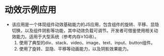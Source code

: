 # 动效示例应用<a name="ZH-CN_TOPIC_0000001113322500"></a>

-   该应用是一个体现组件动效基础能力的JS应用，包含组件的旋转、平移、显隐切换，以及组件阴影等功能，其中动效负载可调节。开发者可借鉴使用相关动效能力。适用于大型系统（参考内存≥1GiB）。
    1.  使用了典型的div、stack、video、image、text、input、button组件。
    2.  使用了旋转、显隐、平移等动画能力，以及阴影效果能力。
